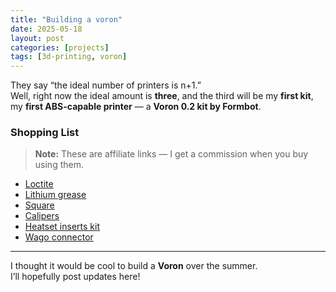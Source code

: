 ```yaml
---
title: "Building a voron"
date: 2025-05-18
layout: post
categories: [projects]
tags: [3d-printing, voron]
---
```

They say “the ideal number of printers is n+1.”  
Well, right now the ideal amount is **three**, and the third will be my **first kit**, my **first ABS-capable printer** — a **Voron 0.2 kit by Formbot**.

###  Shopping List

> **Note:** These are affiliate links — I get a commission when you buy using them.

- [Loctite](https://amzn.to/4dmiDsp)  
- [Lithium grease](https://amzn.to/4kbZgEI)  
- [Square](https://amzn.to/3H2mjU8)  
- [Calipers](https://amzn.to/4md58PA)  
- [Heatset inserts kit](https://s.click.aliexpress.com/e/_onpiDHH)  
- [Wago connector](https://s.click.aliexpress.com/e/_oDWOjWP)

---

I thought it would be cool to build a **Voron** over the summer.  
I’ll hopefully post updates here!
